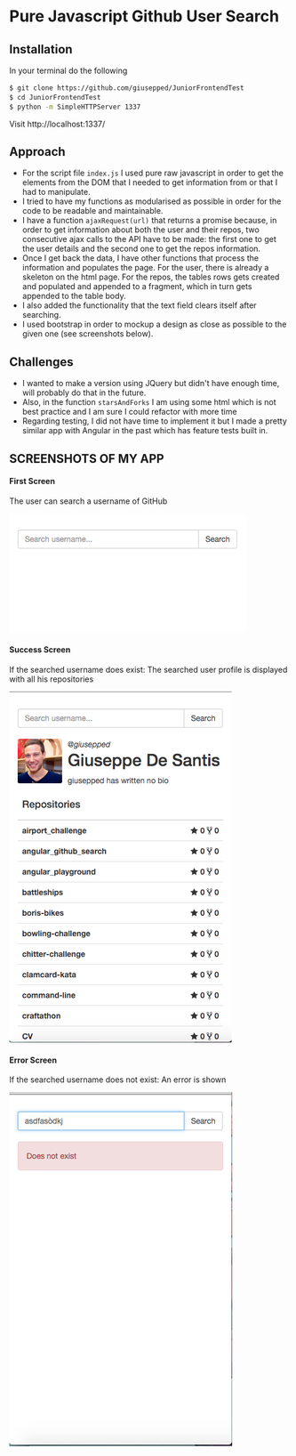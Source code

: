 # Pure Javascript Github User Search

## Installation

In your terminal do the following

```bash
$ git clone https://github.com/giusepped/JuniorFrontendTest
$ cd JuniorFrontendTest
$ python -m SimpleHTTPServer 1337
```

Visit http://localhost:1337/

## Approach

* For the script file `index.js` I used pure raw javascript in order to get the elements from the DOM that I needed to get information from or that I had to manipulate.
* I tried to have my functions as modularised as possible in order for the code to be readable and maintainable.
* I have a function `ajaxRequest(url)` that returns a promise because, in order to get information about both the user and their repos, two consecutive ajax calls to the API have to be made: the first one to get the user details and the second one to get the repos information.
* Once I get back the data, I have other functions that process the information and populates the page. For the user, there is already a skeleton on the html page. For the repos, the tables rows gets created and populated and appended to a fragment, which in turn gets appended to the table body.
* I also added the functionality that the text field clears itself after searching.
* I used bootstrap in order to mockup a design as close as possible to the given one (see screenshots below).

## Challenges

* I wanted to make a version using JQuery but didn't have enough time, will probably do that in the future.
* Also, in the function `starsAndForks` I am using some html which is not best practice and I am sure I could refactor with more time
* Regarding testing, I did not have time to implement it but I made a pretty similar app with Angular in the past which has feature tests built in.


## SCREENSHOTS OF MY APP

#### First Screen

The user can search a username of GitHub

![](https://github.com/giusepped/JuniorFrontendTest/blob/master/images/First-Screen.png)

#### Success Screen

If the searched username does exist: The searched user profile is displayed with all his repositories

![](https://github.com/giusepped/JuniorFrontendTest/blob/master/images/Success-screen.png)

#### Error Screen

If the searched username does not exist: An error is shown

![](https://github.com/giusepped/JuniorFrontendTest/blob/master/images/Error-screen.png)




